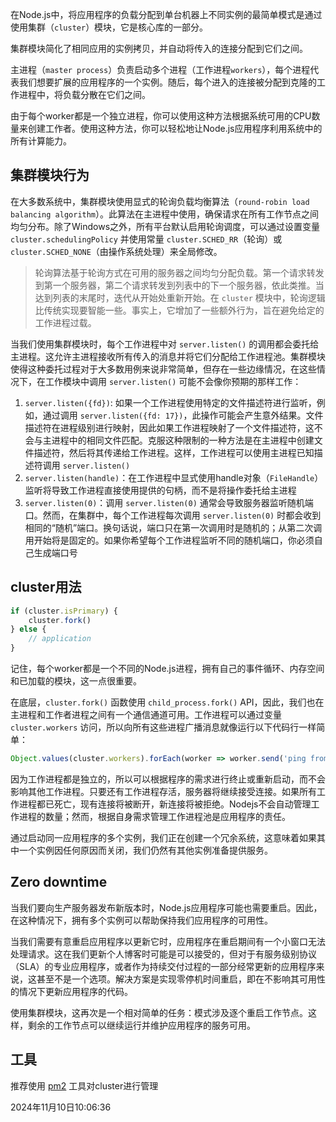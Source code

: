 在Node.js中，将应用程序的负载分配到单台机器上不同实例的最简单模式是通过使用集群（`cluster`）模块，它是核心库的一部分。

集群模块简化了相同应用的实例拷贝，并自动将传入的连接分配到它们之间。

主进程（`master process`）负责启动多个进程（工作进程`workers`），每个进程代表我们想要扩展的应用程序的一个实例。随后，每个进入的连接被分配到克隆的工作进程中，将负载分散在它们之间。

由于每个worker都是一个独立进程，你可以使用这种方法根据系统可用的CPU数量来创建工作者。使用这种方法，你可以轻松地让Node.js应用程序利用系统中的所有计算能力。

## 集群模块行为
在大多数系统中，集群模块使用显式的轮询负载均衡算法（`round-robin load balancing algorithm`）。此算法在主进程中使用，确保请求在所有工作节点之间均匀分布。除了Windows之外，所有平台默认启用轮询调度，可以通过设置变量 `cluster.schedulingPolicy` 并使用常量 `cluster.SCHED_RR`（轮询）或 `cluster.SCHED_NONE`（由操作系统处理）来全局修改。

> 轮询算法基于轮询方式在可用的服务器之间均匀分配负载。第一个请求转发到第一个服务器，第二个请求转发到列表中的下一个服务器，依此类推。当达到列表的末尾时，迭代从开始处重新开始。在 `cluster` 模块中，轮询逻辑比传统实现要智能一些。事实上，它增加了一些额外行为，旨在避免给定的工作进程过载。

当我们使用集群模块时，每个工作进程中对 `server.listen()` 的调用都会委托给主进程。这允许主进程接收所有传入的消息并将它们分配给工作进程池。集群模块使得这种委托过程对于大多数用例来说非常简单，但存在一些边缘情况，在这些情况下，在工作模块中调用 `server.listen()` 可能不会像你预期的那样工作：

1. `server.listen({fd})`: 如果一个工作进程使用特定的文件描述符进行监听，例如，通过调用 `server.listen({fd: 17})`，此操作可能会产生意外结果。文件描述符在进程级别进行映射，因此如果工作进程映射了一个文件描述符，这不会与主进程中的相同文件匹配。克服这种限制的一种方法是在主进程中创建文件描述符，然后将其传递给工作进程。这样，工作进程可以使用主进程已知描述符调用 `server.listen()`
2. `server.listen(handle)`：在工作进程中显式使用handle对象（`FileHandle`）监听将导致工作进程直接使用提供的句柄，而不是将操作委托给主进程
3. `server.listen(0)`：调用 `server.listen(0)` 通常会导致服务器监听随机端口。然而，在集群中，每个工作进程每次调用 `server.listen(0)` 时都会收到相同的“随机”端口。换句话说，端口只在第一次调用时是随机的；从第二次调用开始将是固定的。如果你希望每个工作进程监听不同的随机端口，你必须自己生成端口号

## cluster用法

```js
if (cluster.isPrimary) {
    cluster.fork()
} else {
    // application
}
```
记住，每个worker都是一个不同的Node.js进程，拥有自己的事件循环、内存空间和已加载的模块，这一点很重要。

在底层，`cluster.fork()` 函数使用 `child_process.fork()` API，因此，我们也在主进程和工作者进程之间有一个通信通道可用。工作进程可以通过变量 `cluster.workers` 访问，所以向所有这些进程广播消息就像运行以下代码行一样简单：

```js
Object.values(cluster.workers).forEach(worker => worker.send('ping from master')
```

因为工作进程都是独立的，所以可以根据程序的需求进行终止或重新启动，而不会影响其他工作进程。只要还有工作进程存活，服务器将继续接受连接。如果所有工作进程都已死亡，现有连接将被断开，新连接将被拒绝。Nodejs不会自动管理工作进程的数量；然而，根据自身需求管理工作进程池是应用程序的责任。

通过启动同一应用程序的多个实例，我们正在创建一个冗余系统，这意味着如果其中一个实例因任何原因而关闭，我们仍然有其他实例准备提供服务。

## Zero downtime
当我们要向生产服务器发布新版本时，Node.js应用程序可能也需要重启。因此，在这种情况下，拥有多个实例可以帮助保持我们应用程序的可用性。

当我们需要有意重启应用程序以更新它时，应用程序在重启期间有一个小窗口无法处理请求。这在我们更新个人博客时可能是可以接受的，但对于有服务级别协议（SLA）的专业应用程序，或者作为持续交付过程的一部分经常更新的应用程序来说，这甚至不是一个选项。解决方案是实现零停机时间重启，即在不影响其可用性的情况下更新应用程序的代码。

使用集群模块，这再次是一个相对简单的任务：模式涉及逐个重启工作节点。这样，剩余的工作节点可以继续运行并维护应用程序的服务可用。

## 工具
推荐使用 [pm2](https://pm2.keymetrics.io/) 工具对cluster进行管理

2024年11月10日10:06:36
